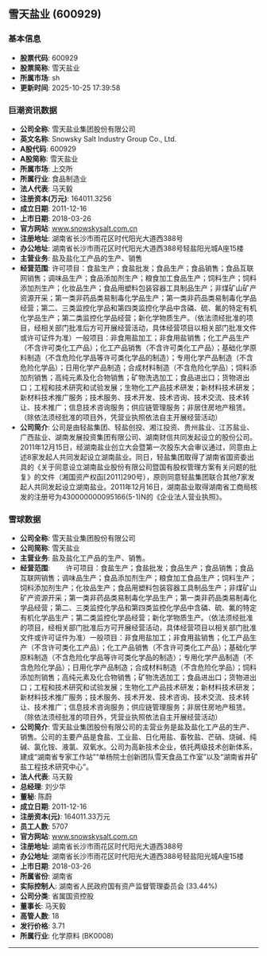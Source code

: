 ## 雪天盐业 (600929)

### 基本信息

- **股票代码**: 600929
- **股票简称**: 雪天盐业
- **所属市场**: sh
- **更新时间**: 2025-10-25 17:39:58

### 巨潮资讯数据

- **公司全称**: 雪天盐业集团股份有限公司
- **英文名称**: Snowsky Salt Industry Group Co., Ltd.
- **A股代码**: 600929
- **A股简称**: 雪天盐业
- **所属市场**: 上交所
- **所属行业**: 食品制造业
- **法人代表**: 马天毅
- **注册资本(万元)**: 164011.3256
- **成立日期**: 2011-12-16
- **上市日期**: 2018-03-26
- **官方网站**: www.snowskysalt.com.cn
- **注册地址**: 湖南省长沙市雨花区时代阳光大道西388号
- **办公地址**: 湖南省长沙市雨花区时代阳光大道西388号轻盐阳光城A座15楼
- **主营业务**: 盐及盐化工产品的生产、销售
- **经营范围**: 许可项目：食盐生产；食盐批发；食品生产；食品销售；食品互联网销售；调味品生产；食品添加剂生产；粮食加工食品生产；饲料生产；饲料添加剂生产；化妆品生产；食品用塑料包装容器工具制品生产；非煤矿山矿产资源开采；第一类非药品类易制毒化学品生产；第一类非药品类易制毒化学品经营；第二、三类监控化学品和第四类监控化学品中含磷、硫、氟的特定有机化学品生产；第二类监控化学品经营；新化学物质生产。（依法须经批准的项目，经相关部门批准后方可开展经营活动，具体经营项目以相关部门批准文件或许可证件为准）一般项目：非食用盐加工；非食用盐销售；化工产品生产（不含许可类化工产品）；化工产品销售（不含许可类化工产品）；基础化学原料制造（不含危险化学品等许可类化学品的制造）；专用化学产品制造（不含危险化学品）；日用化学产品制造；合成材料制造（不含危险化学品）；饲料添加剂销售；高纯元素及化合物销售；矿物洗选加工；食品进出口；货物进出口；工程和技术研究和试验发展；生物化工产品技术研发；新材料技术研发；新材料技术推广服务；技术服务、技术开发、技术咨询、技术交流、技术转让、技术推广；信息技术咨询服务；供应链管理服务；非居住房地产租赁。（除依法须经批准的项目外，凭营业执照依法自主开展经营活动）
- **公司简介**: 公司是由轻盐集团、轻盐创投、湘江投资、贵州盐业、江苏盐业、广西盐业、湖南发展投资集团有限公司、湖南财信共同发起设立的股份公司。2011年12月15日，经湖南盐业创立大会暨第一次股东大会审议通过，同意由上述8家发起人共同发起设立湖南盐业。同日，轻盐集团取得了湖南省国资委出具的《关于同意设立湖南盐业股份有限公司暨国有股权管理方案有关问题的批复》的文件（湘国资产权函[2011]290号），原则同意轻盐集团联合其他7家发起人共同发起设立湖南盐业。2011年12月16日，湖南盐业取得湖南省工商局核发的注册号为430000000095166(5-1)N的《企业法人营业执照》。

### 雪球数据

- **公司全称**: 雪天盐业集团股份有限公司
- **公司简称**: 雪天盐业
- **主营业务**: 盐及盐化工产品的生产、销售。
- **经营范围**: 　　许可项目：食盐生产；食盐批发；食品生产；食品销售；食品互联网销售；调味品生产；食品添加剂生产；粮食加工食品生产；饲料生产；饲料添加剂生产；化妆品生产；食品用塑料包装容器工具制品生产；非煤矿山矿产资源开采；第一类非药品类易制毒化学品生产；第一类非药品类易制毒化学品经营；第二、三类监控化学品和第四类监控化学品中含磷、硫、氟的特定有机化学品生产；第二类监控化学品经营；新化学物质生产。（依法须经批准的项目，经相关部门批准后方可开展经营活动，具体经营项目以相关部门批准文件或许可证件为准）一般项目：非食用盐加工；非食用盐销售；化工产品生产（不含许可类化工产品）；化工产品销售（不含许可类化工产品）；基础化学原料制造（不含危险化学品等许可类化学品的制造）；专用化学产品制造（不含危险化学品）；日用化学产品制造；合成材料制造（不含危险化学品）；饲料添加剂销售；高纯元素及化合物销售；矿物洗选加工；食品进出口；货物进出口；工程和技术研究和试验发展；生物化工产品技术研发；新材料技术研发；新材料技术推广服务；技术服务、技术开发、技术咨询、技术交流、技术转让、技术推广；信息技术咨询服务；供应链管理服务；非居住房地产租赁。（除依法须经批准的项目外，凭营业执照依法自主开展经营活动）
- **公司简介**: 雪天盐业集团股份有限公司的主营业务是盐及盐化工产品的生产、销售。公司的主要产品是食盐、工业盐、日化用盐、畜牧盐、芒硝、烧碱、纯碱、氯化铵、液氯、双氧水。公司为高新技术企业，依托两级技术创新体系，建成“湖南省专家工作站”“单杨院士创新团队雪天食品工作室”以及“湖南省井矿盐工程技术研究中心”。
- **法人代表**: 马天毅
- **总经理**: 刘少华
- **董秘**: 陈蔚
- **成立日期**: 2011-12-16
- **注册资本(元)**: 164011.33万元
- **员工人数**: 5707
- **官方网站**: www.snowskysalt.com.cn
- **注册地址**: 湖南省长沙市雨花区时代阳光大道西388号
- **办公地址**: 湖南省长沙市雨花区时代阳光大道西388号轻盐阳光城A座15楼
- **上市日期**: 2018-03-26
- **所属省份**: 湖南省
- **实际控制人**: 湖南省人民政府国有资产监督管理委员会 (33.44%)
- **公司分类**: 省属国资控股
- **董事长**: 马天毅
- **高管人数**: 18
- **发行价格**: 3.71
- **所属行业**: 化学原料 (BK0008)

---